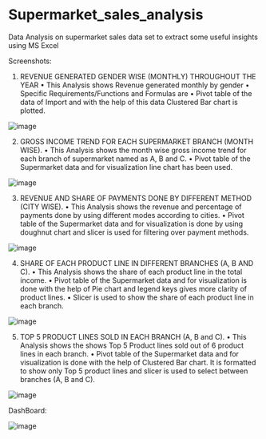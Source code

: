 # Supermarket_sales_analysis
Data Analysis on supermarket sales data set to extract some useful insights using MS Excel

Screenshots:

1. REVENUE GENERATED GENDER WISE (MONTHLY) THROUGHOUT THE YEAR
•	This Analysis shows Revenue generated monthly by gender
•	Specific Requirements/Functions and Formulas are 
•	Pivot table of the data of Import and with the help of this data Clustered Bar chart is plotted.

![image](https://user-images.githubusercontent.com/59047279/162662167-289dff01-fd73-4d63-a0b1-0d4b9cdd2167.png)

2. GROSS INCOME TREND FOR EACH SUPERMARKET BRANCH (MONTH WISE).
•	This Analysis shows the month wise gross income trend for each branch of supermarket named as A, B and C.
•	Pivot table of the Supermarket data and for visualization line chart has been used.

![image](https://user-images.githubusercontent.com/59047279/162662402-a0e14083-33f9-4033-a3bd-b4d2996b1373.png)

3. REVENUE AND SHARE OF PAYMENTS DONE BY DIFFERENT METHOD (CITY WISE).
•	This Analysis shows the revenue and percentage of payments done by using different modes according to cities.
•	Pivot table of the Supermarket data and for visualization is done by using doughnut chart and slicer is used for filtering over payment methods.

![image](https://user-images.githubusercontent.com/59047279/162662452-f7c2464a-be26-4be9-b86b-b66c1603d80a.png)

4. SHARE OF EACH PRODUCT LINE IN DIFFERENT BRANCHES (A, B AND C).
•	This Analysis shows the share of each product line in the total income.
•	Pivot table of the Supermarket data and for visualization is done with the help of Pie chart and legend keys gives more clarity of product lines.
•	Slicer is used to show the share of each product line in each branch.

![image](https://user-images.githubusercontent.com/59047279/162662508-3da7202a-acdc-4f7d-8628-003a25370aff.png)

5. TOP 5 PRODUCT LINES SOLD IN EACH BRANCH (A, B and C).
•	This Analysis shows the shows Top 5 Product lines sold out of 6 product lines in each branch.
•	Pivot table of the Supermarket data and for visualization is done with the help of Clustered Bar chart. It is formatted to show only Top 5 product lines and slicer is used to select between branches (A, B and C).

![image](https://user-images.githubusercontent.com/59047279/162662562-a9f203af-232a-4c40-b2b6-715cd243ddc8.png)

DashBoard:

![image](https://user-images.githubusercontent.com/59047279/162662593-d5d4fce5-2e27-445d-abe8-d74d669601e3.png)




